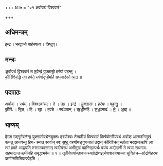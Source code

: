 +++
title = "०१ अर्वाग्रथं विश्ववारं"

+++
## अधिमन्त्रम्
इन्द्रः। भरद्वाजो बार्हस्पत्यः। त्रिष्टुप्।

## मन्त्रः
अ॒र्वाग्रथं॑ वि॒श्ववा॑रं त उ॒ग्रेन्द्र॑ यु॒क्तासो॒ हर॑यो वहन्तु ।  
की॒रिश्चि॒द्धि त्वा॒ हव॑ते॒ स्व॑र्वानृधी॒महि॑ सध॒माद॑स्ते अ॒द्य ॥

## पदपाठः
अ॒र्वाक् । रथ॑म् । वि॒श्वऽवा॑रम् । ते॒ । उ॒ग्र॒ । इन्द्र॑ । यु॒क्तासः॑ । हर॑यः । व॒ह॒न्तु॒ ।  
की॒रिः । चि॒त् । हि । त्वा॒ । हव॑ते । स्वः॑ऽवान् । ऋ॒धी॒महि॑ । स॒ध॒ऽमादः॑ । ते॒ । अ॒द्य ॥

## भाष्यम्
हेउग्र उद्गूर्णबलेन्द्र युक्तासोरथेनयुक्ताः हरयोश्वाः तेत्वदीयं विश्ववारं विश्वैर्वरणीयंरथं अर्वाक् अस्मदभिमुखं वहन्तु आनयन्तु हिय- स्मात् स्वर्वान् स्वः सुष्ठु वरणीयङ्गुणजातं तद्वान् कीरिश्चित् स्तोता भरद्वाजऋषिः त्वा त्वां हवते आह्वयति तस्मात्कारणात् त्वदीयंरथं अभीमुखं वहन्तिइत्यर्थः वयंच अद्येदानीं ते त्वया सधमादः सहमाद्यन्तऋधीमहि समृद्धाभवेम ॥ १ ॥ तृतीयेपर्याच्छावाकस्यप्रोद्रोणइत्येषाशस्त्रयाज्या सूत्रितंच—प्रोद्रोणेहरयः कर्माग्मन्नितियाज्येइति ।